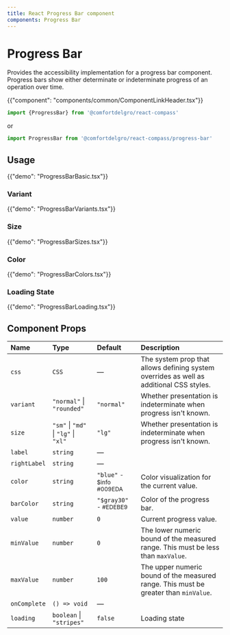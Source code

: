```yaml
---
title: React Progress Bar component
components: Progress Bar
---
```


# Progress Bar

<p class="description">Provides the accessibility implementation for a progress bar component. Progress bars show either determinate or indeterminate progress of an operation over time.</p>

{{"component": "components/common/ComponentLinkHeader.tsx"}}

```jsx
import {ProgressBar} from '@comfortdelgro/react-compass'
```

or

```jsx
import ProgressBar from '@comfortdelgro/react-compass/progress-bar'
```

## Usage

{{"demo": "ProgressBarBasic.tsx"}}

### Variant

{{"demo": "ProgressBarVariants.tsx"}}

### Size

{{"demo": "ProgressBarSizes.tsx"}}

### Color

{{"demo": "ProgressBarColors.tsx"}}

### Loading State

{{"demo": "ProgressBarLoading.tsx"}}

## Component Props

| Name         | Type                                 | Default                                 | Description                                                                             |
| :----------- | :----------------------------------- | :-------------------------------------- | :-------------------------------------------------------------------------------------- |
| `css`        | `CSS`                                | —                                       | The system prop that allows defining system overrides as well as additional CSS styles. |
| `variant`    | `"normal"` \| `"rounded"`            | `"normal"`                              | Whether presentation is indeterminate when progress isn't known.                        |
| `size`       | `"sm"` \| `"md"` \| `"lg"` \| `"xl"` | `"lg"`                                  | Whether presentation is indeterminate when progress isn't known.                        |
| `label`      | `string`                             | —                                       |                                                                                         |
| `rightLabel` | `string`                             | —                                       |                                                                                         |
| `color`      | `string`                             | `"blue"` <small>- $info #009EDA</small> | Color visualization for the current value.                                              |
| `barColor`   | `string`                             | `"$gray30"` <small>- #EDEBE9</small>    | Color of the progress bar.                                                              |
| `value`      | `number`                             | `0`                                     | Current progress value.                                                                 |
| `minValue`   | `number`                             | `0`                                     | The lower numeric bound of the measured range. This must be less than `maxValue`.       |
| `maxValue`   | `number`                             | `100`                                   | The upper numeric bound of the measured range. This must be greater than `minValue`.    |
| `onComplete` | `() => void`                         | —                                       |
| `loading`    | `boolean` \| `"stripes"`             | `false`                                 | Loading state                                                                           |
